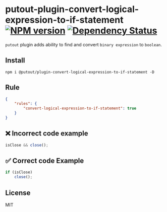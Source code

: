 # putout-plugin-convert-logical-expression-to-if-statement [![NPM version][NPMIMGURL]][NPMURL] [![Dependency Status][DependencyStatusIMGURL]][DependencyStatusURL]

[NPMIMGURL]:                https://img.shields.io/npm/v/@putout/plugin-convert-logical-expression-to-if-statement.svg?style=flat&longCache=true
[NPMURL]:                   https://npmjs.org/package/@putout/plugin-convert-logical-expression-to-if-statement"npm"

[DependencyStatusURL]:      https://david-dm.org/coderaiser/putout?path=packages/plugin-convert-logical-expression-to-if-statement
[DependencyStatusIMGURL]:   https://david-dm.org/coderaiser/putout.svg?path=packages/plugin-convert-logical-expression-to-if-statement

`putout` plugin adds ability to find and convert `binary expression` to `boolean`.

## Install

```
npm i @putout/plugin-convert-logical-expression-to-if-statement -D
```

## Rule

```json
{
    "rules": {
        "convert-logical-expression-to-if-statement": true
    }
}
```

## ❌ Incorrect code example

```js
isClose && close();
```

## ✅ Correct code Example

```js
if (isClose)
    close();
```

## License

MIT

